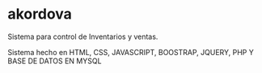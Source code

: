 # akordova
Sistema para control de Inventarios y ventas.

Sistema hecho en HTML, CSS, JAVASCRIPT, BOOSTRAP, JQUERY, PHP Y BASE DE DATOS EN MYSQL
